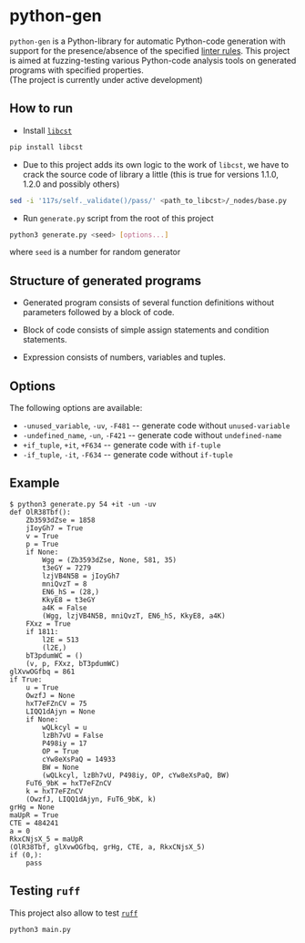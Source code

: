 # python-gen

`python-gen` is a Python-library for automatic Python-code generation with support for the presence/absence of the specified [linter rules](https://docs.astral.sh/ruff/rules/).
This project is aimed at fuzzing-testing various Python-code analysis tools on generated programs with specified properties.  
(The project is currently under active development)

## How to run

* Install [`libcst`](https://pypi.org/project/libcst/)

```bash
pip install libcst
```

* Due to this project adds its own logic to the work of `libcst`, we have to crack the source code of library a little (this is true for versions 1.1.0, 1.2.0 and possibly others)

```bash
sed -i '117s/self._validate()/pass/' <path_to_libcst>/_nodes/base.py
```

* Run `generate.py` script from the root of this project

```bash
python3 generate.py <seed> [options...]
```

where `seed` is a number for random generator

## Structure of generated programs

* Generated program consists of several function definitions without parameters followed by a block of code.

* Block of code consists of simple assign statements and condition statements.

* Expression consists of numbers, variables and tuples.

## Options

The following options are available:

* `-unused_variable`, `-uv`, `-F481` -- generate code without `unused-variable`
* `-undefined_name`, `-un`, `-F421` -- generate code without `undefined-name`
* `+if_tuple`, `+it`, `+F634` -- generate code with `if-tuple`
* `-if_tuple`, `-it`, `-F634` -- generate code without `if-tuple`

## Example

```
$ python3 generate.py 54 +it -un -uv
def OlR38Tbf():
    Zb3593dZse = 1858
    jIoyGh7 = True
    v = True
    p = True
    if None:
        Wgg = (Zb3593dZse, None, 581, 35)
        t3eGY = 7279
        lzjVB4N5B = jIoyGh7
        mniQvzT = 8
        EN6_hS = (28,)
        KkyE8 = t3eGY
        a4K = False
        (Wgg, lzjVB4N5B, mniQvzT, EN6_hS, KkyE8, a4K)
    FXxz = True
    if 1811:
        l2E = 513
        (l2E,)
    bT3pdumWC = ()
    (v, p, FXxz, bT3pdumWC)
glXvwOGfbq = 861
if True:
    u = True
    OwzfJ = None
    hxT7eFZnCV = 75
    LIQQ1dAjyn = None
    if None:
        wQLkcyl = u
        lzBh7vU = False
        P498iy = 17
        OP = True
        cYw8eXsPaQ = 14933
        BW = None
        (wQLkcyl, lzBh7vU, P498iy, OP, cYw8eXsPaQ, BW)
    FuT6_9bK = hxT7eFZnCV
    k = hxT7eFZnCV
    (OwzfJ, LIQQ1dAjyn, FuT6_9bK, k)
grHg = None
maUpR = True
CTE = 484241
a = 0
RkxCNjsX_5 = maUpR
(OlR38Tbf, glXvwOGfbq, grHg, CTE, a, RkxCNjsX_5)
if (0,):
    pass

```

## Testing `ruff`

This project also allow to test [`ruff`](https://pypi.org/project/ruff/)

```bash
python3 main.py
```
